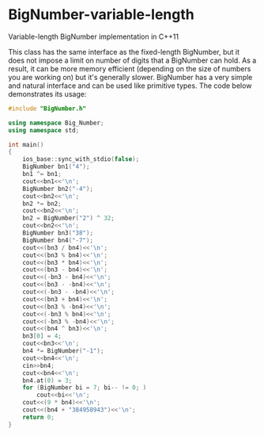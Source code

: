 # BigNumber-variable-length
Variable-length BigNumber implementation in C++11

This class has the same interface as the fixed-length BigNumber, but it does not impose a limit on number of digits that a BigNumber can hold. As a result, it can be more memory efficient (depending on the size of numbers you are working on) but it's generally slower.
BigNumber has a very simple and natural interface and can be used like primitive types. The code below demonstrates its usage:
```C++
#include "BigNumber.h"

using namespace Big_Number;
using namespace std;

int main()
{
	ios_base::sync_with_stdio(false);
	BigNumber bn1("4");
	bn1 ^= bn1;
	cout<<bn1<<'\n';
	BigNumber bn2("-4");
	cout<<bn2<<'\n';
	bn2 *= bn2;
	cout<<bn2<<'\n';
	bn2 = BigNumber("2") ^ 32;
	cout<<bn2<<'\n';
	BigNumber bn3("38");
	BigNumber bn4("-7");
	cout<<(bn3 / bn4)<<'\n';
	cout<<(bn3 % bn4)<<'\n';
	cout<<(bn3 * bn4)<<'\n';
	cout<<(bn3 - bn4)<<'\n';
	cout<<(-bn3 - bn4)<<'\n';
	cout<<(bn3 - -bn4)<<'\n';
	cout<<(-bn3 - -bn4)<<'\n';
	cout<<(bn3 + bn4)<<'\n';
	cout<<(bn3 % -bn4)<<'\n';
	cout<<(-bn3 % bn4)<<'\n';
	cout<<(-bn3 % -bn4)<<'\n';
	cout<<(bn4 ^ bn3)<<'\n';
	bn3[0] = 4;
	cout<<bn3<<'\n';
	bn4 *= BigNumber("-1");
	cout<<bn4<<'\n';
	cin>>bn4;
	cout<<bn4<<'\n';
	bn4.at(0) = 3;
	for (BigNumber bi = 7; bi-- != 0; )
		cout<<bi<<'\n';
	cout<<(9 * bn4)<<'\n';
	cout<<(bn4 + "384958943")<<'\n';
	return 0;
}
```
